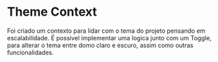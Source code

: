 # Theme Context

Foi criado um contexto para lidar com o tema do projeto pensando em escalabilidade. É possivel implementar uma logica junto com um Toggle, para alterar o tema entre domo claro e escuro, assim como outras funcionalidades.

#
